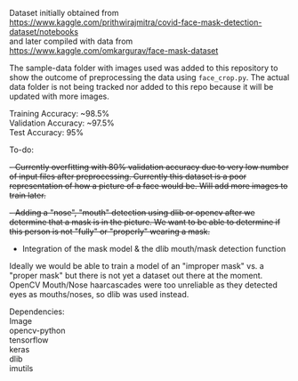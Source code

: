 Dataset initially obtained from  
https://www.kaggle.com/prithwirajmitra/covid-face-mask-detection-dataset/notebooks  
and later compiled with data from  
https://www.kaggle.com/omkargurav/face-mask-dataset

The sample-data folder with images used was added to this repository to show the outcome of preprocessing the data using `face_crop.py`. The actual data folder is not being tracked nor added to this repo because it will be updated with more images.

Training Accuracy: ~98.5%  
Validation Accuracy: ~97.5%  
Test Accuracy: 95%

To-do:

~~- Currently overfitting with 80% validation accuracy due to very low number of input files after preprocessing. Currently this dataset is a poor representation of how a picture of a face would be. Will add more images to train later.~~

~~- Adding a "nose", "mouth" detection using dlib or opencv after we determine that a mask is in the picture. We want to be able to determine if this person is not "fully" or "properly" wearing a mask.~~

- Integration of the mask model & the dlib mouth/mask detection function

Ideally we would be able to train a model of an "improper mask" vs. a "proper mask" but there is not yet a dataset out there at the moment.  
OpenCV Mouth/Nose haarcascades were too unreliable as they detected eyes as mouths/noses, so dlib was used instead.

Dependencies:  
Image  
opencv-python  
tensorflow  
keras  
dlib  
imutils
